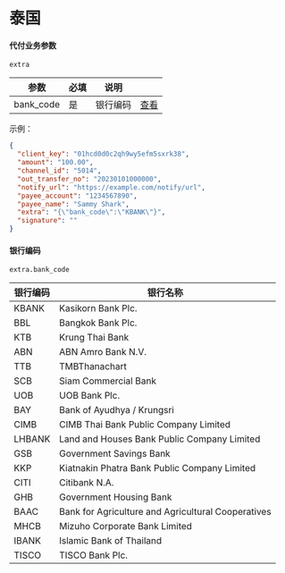 # 泰国

#### 代付业务参数

`extra`

| 参数        | 必填 | 说明   |             |
|-----------|----|------|-------------|
| bank_code | 是  | 银行编码 | [查看](#银行编码) |

示例：

```json
{
  "client_key": "01hcd0d0c2qh9wy5efm5sxrk38",
  "amount": "100.00",
  "channel_id": "5014",
  "out_transfer_no": "20230101000000",
  "notify_url": "https://example.com/notify/url",
  "payee_account": "1234567890",
  "payee_name": "Sammy Shark",
  "extra": "{\"bank_code\":\"KBANK\"}",
  "signature": ""
}
```

#### 银行编码

`extra.bank_code`

| 银行编码   | 银行名称                                                |
|--------|-----------------------------------------------------|
| KBANK  | 	Kasikorn Bank Plc.                                 |	
| BBL    | 	Bangkok Bank Plc.	                                 |
| KTB    | 	Krung Thai Bank	                                   |
| ABN    | 	ABN Amro Bank N.V.                                 |	
| TTB    | 	TMBThanachart	                                     |
| SCB    | 	Siam Commercial Bank                               |	
| UOB    | 	UOB Bank Plc.	                                     |
| BAY    | 	Bank of Ayudhya / Krungsri                         |	
| CIMB   | 	CIMB Thai Bank Public Company Limited              |	
| LHBANK | 	Land and Houses Bank Public Company Limited        |	
| GSB    | 	Government Savings Bank                            |	
| KKP    | 	Kiatnakin Phatra Bank Public Company Limited       |	
| CITI   | 	Citibank N.A.                                      |	
| GHB    | 	Government Housing Bank                            |	
| BAAC   | 	Bank for Agriculture and Agricultural Cooperatives |	
| MHCB   | 	Mizuho Corporate Bank Limited                      |	
| IBANK  | 	Islamic Bank of Thailand                           |	
| TISCO  | 	TISCO Bank Plc.                                    |	


